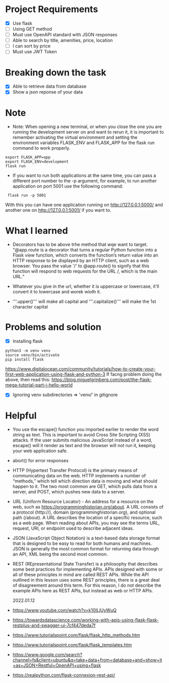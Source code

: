 # Project Requirements

- [x] Use flask
- [ ] Using GET method
- [ ] Must use OpenAPI standard with JSON responses
- [ ] Able to search by title, amenities, price, location
- [ ] I can sort by price
- [ ] Must use JWT Token

# Breaking down the task

- [x] Able to retrieve data from database
- [x] Show a json reponse of your data

# Note

- Note: When opening a new terminal, or when you close the one you are running the development server on and want to rerun it, it is important to remember activating the virtual environment and setting the environment variables FLASK_ENV and FLASK_APP for the flask run command to work properly.

```
export FLASK_APP=app
export FLASK_ENV=development
flask run
```

- If you want to run both applications at the same time, you can pass a different port number to the -p argument, for example, to run another application on port 5001 use the following command:

```
 flask run -p 5001
```

With this you can have one application running on http://127.0.0.1:5000/ and another one on http://127.0.0.1:5001/ if you want to.

# What I learned

- Decorators has to be above trhe method that wqe want to target. "@app.route is a decorator that turns a regular Python function into a Flask view function, which converts the function’s return value into an HTTP response to be displayed by an HTTP client, such as a web browser. You pass the value '/' to @app.route() to signify that this function will respond to web requests for the URL /, which is the main URL."

- Whatever you give in the url, whether it is uppercase or lowercase, it'll convert it to lowercase and worek wioth it.

- '''.upper()''' will make all capital and '''.capitalize()''' will make the 1st character capital

# Problems and solution

- [x] Installing flask

```
python3 -m venv venv
source venv/bin/activate
pip install flask

```

https://www.digitalocean.com/community/tutorials/how-to-create-your-first-web-application-using-flask-and-python-3
If facng problem doing the above, then read this: https://blog.miguelgrinberg.com/post/the-flask-mega-tutorial-part-i-hello-world

- [x] Ignoring venv subdirectories => 'venv/' in gitignore

# Helpful

- You use the escape() function you imported earlier to render the word string as text. This is important to avoid Cross Site Scripting (XSS) attacks. If the user submits malicious JavaScript instead of a word, escape() will it render as text and the browser will not run it, keeping your web application safe.

- abort() for error responses

- HTTP (Hypertext Transfer Protocol) is the primary means of communicating data on the web. HTTP implements a number of “methods,” which tell which direction data is moving and what should happen to it. The two most common are GET, which pulls data from a server, and POST, which pushes new data to a server.

- URL (Uniform Resource Locator) - An address for a resource on the web, such as https://programminghistorian.org/about. A URL consists of a protocol (http://), domain (programminghistorian.org), and optional path (/about). A URL describes the location of a specific resource, such as a web page. When reading about APIs, you may see the terms URL, request, URI, or endpoint used to describe adjacent ideas.

- JSON (JavaScript Object Notation) is a text-based data storage format that is designed to be easy to read for both humans and machines. JSON is generally the most common format for returning data through an API, XML being the second most common.

- REST (REpresentational State Transfer) is a philosophy that describes some best practices for implementing APIs. APIs designed with some or all of these principles in mind are called REST APIs. While the API outlined in this lesson uses some REST principles, there is a great deal of disagreement around this term. For this reason, I do not describe the example APIs here as REST APIs, but instead as web or HTTP APIs.

  2022.01.12

- https://www.youtube.com/watch?v=k10ILjUyWuQ
- https://towardsdatascience.com/working-with-apis-using-flask-flask-restplus-and-swagger-ui-7cf447deda7f
- https://www.tutorialspoint.com/flask/flask_http_methods.htm
- https://www.tutorialspoint.com/flask/flask_templates.htm
- https://www.google.com/search?channel=fs&client=ubuntu&q=take+data+from+database+and+show+it+as+JSON+Restful+OpenAPI+using+flask
- https://realpython.com/flask-connexion-rest-api/
